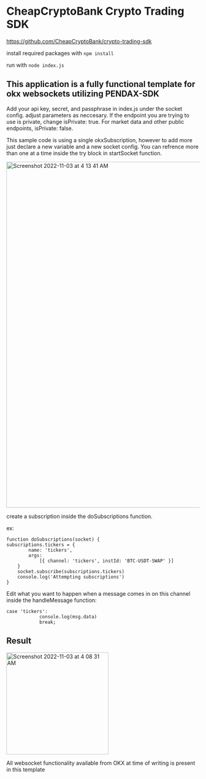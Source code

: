 # CheapCryptoBank Crypto Trading SDK
https://github.com/CheapCryptoBank/crypto-trading-sdk

install required packages with ```npm install```


run with ```node index.js```

## This application is a fully functional template for okx websockets utilizing PENDAX-SDK

Add your api key, secret, and passphrase in index.js under the socket config. adjust parameters as neccesary. If the endpoint you are trying to
use is private, change isPrivate: true. For market data and other public endpoints, isPrivate: false.

This sample code is using a single okxSubscription, however to add more just declare a new variable and a new socket config. You can refrence more
than one at a time inside the try block in startSocket function.

<img width="903" alt="Screenshot 2022-11-03 at 4 13 41 AM" src="https://user-images.githubusercontent.com/81376325/199673473-d4dbd5b9-7af5-4809-ac17-8beb173d1180.png">

create a subscription inside the doSubscriptions function.

ex:
```    
function doSubscriptions(socket) {
subscriptions.tickers = {
        name: 'tickers',
        args:
            [{ channel: 'tickers', instId: 'BTC-USDT-SWAP' }]
    }
    socket.subscribe(subscriptions.tickers)
    console.log('Attempting subscriptions')
}
```

Edit what you want to happen when a message comes in on this channel inside the handleMessage function:
```        
case 'tickers':
            console.log(msg.data)
            break;
```
## Result

<img width="266" alt="Screenshot 2022-11-03 at 4 08 31 AM" src="https://user-images.githubusercontent.com/81376325/199672680-b661c51d-50c3-4d82-9828-78de1e52aba6.png">

            
All websocket functionality available from OKX at time of writing is present in this template     
